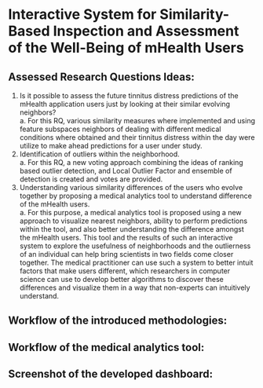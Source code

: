 # Interactive System for Similarity-Based Inspection and Assessment of the Well-Being of mHealth Users

## Assessed Research Questions Ideas:  
1. Is it possible to assess the future tinnitus distress predictions of the mHealth application users just by looking at their similar evolving neighbors?  
  a. For this RQ, various similarity measures where implemented and using feature subspaces neighbors of dealing with different medical conditions where obtained and their tinnitus distress within the day were utilize to make ahead predictions for a user under study.
2. Identification of outliers within the neighborhood.  
  a. For this RQ, a new voting approach combining the ideas of ranking based outlier detection, and Local Outlier Factor and ensemble of detection is created and votes are provided.  
3. Understanding various similarity differences of the users who evolve together by proposing a medical analytics tool to understand difference of the mHealth users.  
  a. For this purpose, a medical analytics tool is proposed using a new approach to visualize nearest neighbors, ability to perform predictions within the tool, and also better understanding the difference amongst the mHealth users. This tool and the results of such an interactive system to explore the usefulness of neighborhoods and the outlierness of an individual can help bring scientists in two fields come closer together. The medical practitioner can use such a system to better intuit factors that make users different, which researchers in computer science can use to develop better algorithms to discover these differences and visualize them in a way that non-experts can intuitively understand.  
 
## Workflow of the introduced methodologies:  

## Workflow of the medical analytics tool:  


## Screenshot of the developed dashboard:  
